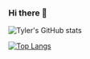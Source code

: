 ### Hi there 👋

![Tyler's GitHub stats](https://github-readme-stats.vercel.app/api?username=tylertruman&theme=dark&show_icons=true)

[![Top Langs](https://github-readme-stats.vercel.app/api/top-langs/?username=tylertruman&layout=compact)](https://github.com/tylertruman/github-readme-stats)
